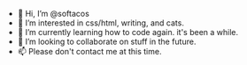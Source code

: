 - 👋 Hi, I’m @softacos
- 👀 I’m interested in css/html, writing, and cats.
- 🌱 I’m currently learning how to code again. it's been a while.
- 💞️ I’m looking to collaborate on stuff in the future.
- 📫 Please don't contact me at this time.

<!---
softacos/softacos is a ✨ special ✨ repository because its `README.md` (this file) appears on your GitHub profile.
You can click the Preview link to take a look at your changes.
--->

